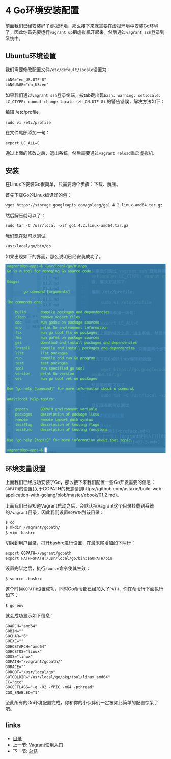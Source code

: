# 4 Go环境安装配置

前面我们已经安装好了虚拟环境，那么接下来就需要在虚拟环境中安装Go环境了，因此你首先要运行`vagrant up`把虚拟机开起来，然后通过`vagrant ssh`登录到系统中。

## Ubuntu环境设置
我们需要修改配置文件`/etc/default/locale`设置为：

	LANG="en_US.UTF-8"
	LANGUAGE="en_US:en"

如果我们通过`vagrant ssh`登录终端，按tab键出现`bash: warning: setlocale: LC_CTYPE: cannot change locale (zh_CN.UTF-8)` 的警告错误，解决方法如下：

编辑 /etc/profile，

	sudo vi /etc/profile

在文件尾部添加一句：

	export LC_ALL=C

通过上面的修改之后，退出系统，然后需要通过`vagrant reload`重启虚拟机.

## 安装
在Linux下安装Go很简单，只需要两个步骤：下载、解压。

首先下载Go的Linux编译好的包：

	wget https://storage.googleapis.com/golang/go1.4.2.linux-amd64.tar.gz

然后解压就可以了：

	sudo tar -C /usr/local -xzf go1.4.2.linux-amd64.tar.gz

我们现在就可以测试:

	/usr/local/go/bin/go

如果出现如下的界面，那么说明已经安装成功了。

![](images/1.4.go.png)

## 环境变量设置
上面我们已经成功安装了Go，那么接下来我们配置一些Go开发需要的信息：`GOPATH`的设置(关于GOPATH的概念请到https://github.com/astaxie/build-web-application-with-golang/blob/master/ebook/01.2.md)。

上面我们已经知道Vagrant启动之后，会默认把Vagrant这个目录挂载到系统的`/vagrant`目录，因此我们设置`GOPATH`到该目录：

	$ cd
	$ mkdir /vagrant/gopath/
	$ vim .bashrc

切换到用户目录，打开bashrc进行设置，在最末尾增加如下两行：

	export GOPATH=/vagrant/gopath
	export PATH=$PATH:/usr/local/go/bin:$GOPATH/bin

设置完毕之后，执行`source`命令使其生效：

	$ source .bashrc

这个时候`GOPATH`设置成功，同时Go命令都已经加入了`PATH`，你在命令行下面执行如下：

	$ go env

就会成功显示如下信息：

	GOARCH="amd64"
	GOBIN=""
	GOCHAR="6"
	GOEXE=""
	GOHOSTARCH="amd64"
	GOHOSTOS="linux"
	GOOS="linux"
	GOPATH="/vagrant/gopath/"
	GORACE=""
	GOROOT="/usr/local/go"
	GOTOOLDIR="/usr/local/go/pkg/tool/linux_amd64"
	CC="gcc"
	GOGCCFLAGS="-g -O2 -fPIC -m64 -pthread"
	CGO_ENABLED="1"

至此所有的Go环境配置完成，你和你的小伙伴们一定被如此简单的配置惊呆了吧。

## links  
  * [目录](preface.md)
  * 上一节: [Vagrant使用入门](01.3.md)
  * 下一节: [总结](01.5.md)
